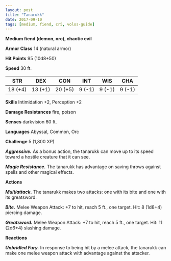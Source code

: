 ```yaml
---
layout: post
title: "Tanarukk"
date: 2017-09-10
tags: [medium, fiend, cr5, volos-guide]
---
```


**Medium fiend (demon, orc), chaotic evil**

**Armor Class** 14 (natural armor)

**Hit Points** 95 (10d8+50)

**Speed** 30 ft.

|   STR   |   DEX   |   CON   |   INT   |   WIS   |   CHA   |
|:-----:|:-----:|:-----:|:-----:|:-----:|:-----:|
| 18 (+4) | 13 (+1) | 20 (+5) | 9 (-1) | 9 (-1) | 9 (-1) |

**Skills** Intimidation +2, Perception +2

**Damage Resistances** fire, poison

**Senses** darkvision 60 ft.

**Languages** Abyssal, Common, Orc

**Challenge** 5 (1,800 XP)

***Aggressive.*** As a bonus action, the tanarukk can move up to its speed toward a hostile creature that it can see.

***Magic Resistance.*** The tanarukk has advantage on saving throws against spells and other magical effects.

**Actions**

***Multiattack.*** The tanarukk makes two attacks: one with its bite and one with its greatsword.

***Bite.*** Melee Weapon Attack: +7 to hit, reach 5 ft., one target. Hit: 8 (1d8+4) piercing damage.

***Greatsword.*** Melee Weapon Attack: +7 to hit, reach 5 ft., one target. Hit: 11 (2d6+4) slashing damage.

**Reactions**

***Unbridled Fury.*** In response to being hit by a melee attack, the tanarukk can make one melee weapon attack with advantage against the attacker.

